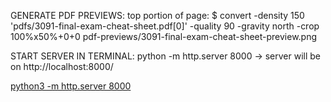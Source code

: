 GENERATE PDF PREVIEWS:
top portion of page:
$ convert -density 150 'pdfs/3091-final-exam-cheat-sheet.pdf[0]' -quality 90 -gravity north -crop 100%x50%+0+0 pdf-previews/3091-final-exam-cheat-sheet-preview.png

START SERVER IN TERMINAL:
python -m http.server 8000
-> server will be on http://localhost:8000/

[python3 -m http.server 8000](http://127.0.0.1:55795/notes.html)
